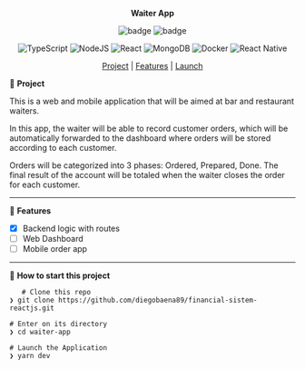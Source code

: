 <div align="center">

**Waiter App**

![badge](https://badgen.net/badge/languages/1/:color?) ![badge](https://badgen.net/badge/made_by/diegobaena89/:color?)

![TypeScript](https://img.shields.io/badge/typescript-%23007ACC.svg?style=for-the-badge&logo=typescript&logoColor=white) ![NodeJS](https://img.shields.io/badge/node.js-6DA55F?style=for-the-badge&logo=node.js&logoColor=white) ![React](https://img.shields.io/badge/react-%2320232a.svg?style=for-the-badge&logo=react&logoColor=%2361DAFB) ![MongoDB](https://img.shields.io/badge/MongoDB-%234ea94b.svg?style=for-the-badge&logo=mongodb&logoColor=white) ![Docker](https://img.shields.io/badge/docker-%230db7ed.svg?style=for-the-badge&logo=docker&logoColor=white) ![React Native](https://img.shields.io/badge/react_native-%2320232a.svg?style=for-the-badge&logo=react&logoColor=%2361DAFB)

[Project](#project) | [Features](#features) | [Launch](#launch)

</div>

📝 <a id="project"> **Project** </a>

This is a web and mobile application that will be aimed at bar and restaurant waiters.

In this app, the waiter will be able to record customer orders, which will be automatically forwarded to the dashboard where orders will be stored according to each customer.

Orders will be categorized into 3 phases: Ordered, Prepared, Done. The final result of the account will be totaled when the waiter closes the order for each customer.

---

🚀 <a id="features"> **Features** </a>

- [x] Backend logic with routes
- [ ] Web Dashboard
- [ ] Mobile order app

---

📂 <a id="launch"> **How to start this project** </a>

       # Clone this repo
    ❯ git clone https://github.com/diegobaena89/financial-sistem-reactjs.git

    # Enter on its directory
    ❯ cd waiter-app

    # Launch the Application
    ❯ yarn dev
